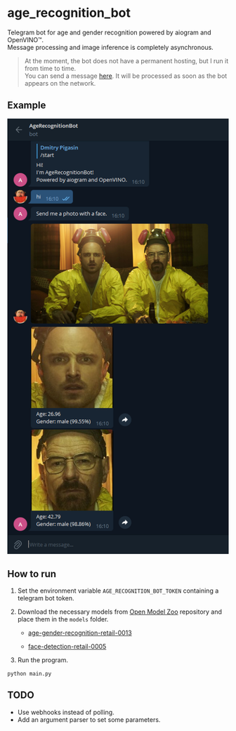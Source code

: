 # age_recognition_bot
Telegram bot for age and gender recognition powered by aiogram and OpenVINO™.  
Message processing and image inference is completely asynchronous.  

> At the moment, the bot does not have a permanent hosting, but I run it from time to time.  
> You can send a message [here](https://t.me/age_recognition_bot). It will be processed as soon as the bot appears on the network.  

## Example
![example](example.bmp)

## How to run
1. Set the environment variable `AGE_RECOGNITION_BOT_TOKEN` containing a telegram bot token.

2. Download the necessary models from [Open Model Zoo](https://github.com/openvinotoolkit/open_model_zoo) repository and place them in the `models` folder.

    * [age-gender-recognition-retail-0013](https://github.com/openvinotoolkit/open_model_zoo/tree/master/models/intel/age-gender-recognition-retail-0013)
    
    * [face-detection-retail-0005](https://github.com/openvinotoolkit/open_model_zoo/tree/master/models/intel/face-detection-retail-0005)

3. Run the program.
```
python main.py
```

## TODO
* Use webhooks instead of polling.
* Add an argument parser to set some parameters.

